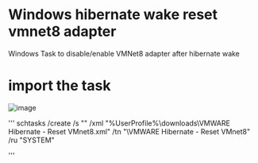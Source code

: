 # Windows hibernate wake reset vmnet8 adapter
Windows Task to disable/enable VMNet8 adapter after hibernate wake


# import the task
![image](https://user-images.githubusercontent.com/7570041/153467198-aef35eee-7af6-4048-b69f-9e255e43b56e.png)

'''
schtasks /create /s "\" /xml "%UserProfile%\downloads\VMWARE Hibernate - Reset VMnet8.xml" /tn "\VMWARE Hibernate - Reset VMnet8" /ru "SYSTEM"

'''
